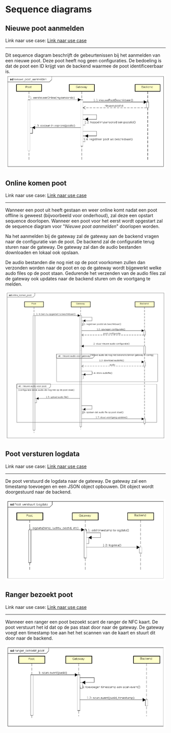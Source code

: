 # Sequence diagrams

## Nieuwe poot aanmelden
Link naar use case: [Link naar use case](linktousecase.nl) 

---
Dit sequence diagram beschrijft de gebeurtenissen bij het aanmelden van een nieuwe poot. Deze poot heeft nog geen configuraties. De bedoeling is dat de poot een ID krijgt van de backend waarmee de poot identificeerbaar is. 
![Nieuwe poot aanmelden](nieuwe_poot_aanmelden.png) 

## Online komen poot
Link naar use case: [Link naar use case](linktousecase.nl) 

---
Wanneer een poot uit heeft gestaan en weer online komt nadat een poot offline is geweest (bijvoorbeeld voor onderhoud), zal deze een opstart sequence doorlopen. Wanneer een poot voor het eerst wordt opgestart zal de sequence diagram voor "*Nieuwe poot aanmelden*" doorlopen worden. 

Na het aanmelden bij de gateway zal de gateway aan de backend vragen naar de configuratie van de poot. De backend zal de configuratie terug sturen naar de gateway. De gateway zal dan de audio bestanden downloaden en lokaal ook opslaan. 

De audio bestanden die nog niet op de poot voorkomen zullen dan verzonden worden naar de poot en op de gateway wordt bijgewerkt welke audo files op de poot staan. Gedurende het verzenden van de audio files zal de gateway ook updates naar de backend sturen om de voortgang te melden.


![Online komen poot](online_komen_poot.png) 

## Poot versturen logdata
Link naar use case: [Link naar use case](linktousecase.nl) 

---
De poot verstuurd de logdata naar de gateway. De gateway zal een timestamp toevoegen en een JSON object opbouwen. Dit object wordt doorgestuurd naar de backend.

![Versutren logdata](Poot_verstuurt_Logdata.png)


## Ranger bezoekt poot
Link naar use case: [Link naar use case](linktousecase.nl) 

---
Wanneer een ranger een poot bezoekt scant de ranger de NFC kaart. De poot verstuurt het id dat op de pas staat door naar de gateway. De gateway voegt een timestamp toe aan het het scannen van de kaart en stuurt dit door naar de backend. 

![Ranger bezoekt poot](ranger_bezoekt_poot.png)